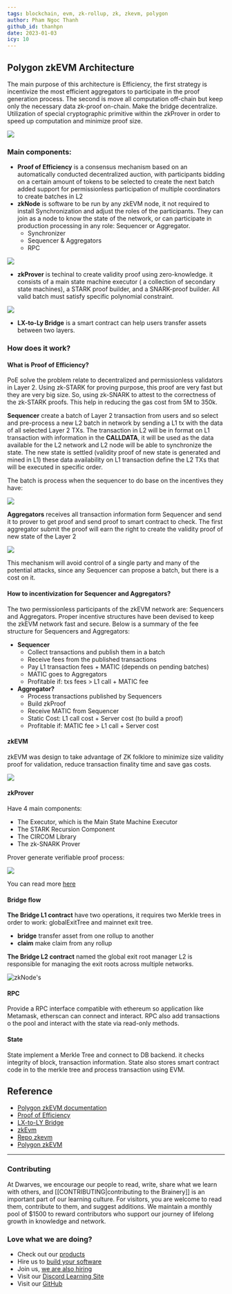 ```yaml
---
tags: blockchain, evm, zk-rollup, zk, zkevm, polygon
author: Pham Ngoc Thanh
github_id: thanhpn
date: 2023-01-03
icy: 10
---
```


## Polygon zkEVM Architecture
The main purpose of this architecture is Efficiency, the first strategy is incentivize the most efficient aggregators to participate in the proof generation process. The second is move all computation off-chain but keep only the necessary data zk-proof on-chain. Make the bridge decentralize. Utilization of special cryptographic  primitive within the zkProver in order to speed up computation and minimize proof size. 

![](assets/polygon-zkevm-architecture_polygon-zkevm.webp)

### Main components:
- **Proof of Efficiency** is a consensus mechanism based on an automatically conducted decentralized auction, with participants bidding on a certain amount of tokens to be selected to create the next batch added support for permissionless participation of multiple coordinators to create batches in L2
- **zkNode** is software to be run by any zkEVM node, it not required to install Synchronization and adjust the roles of the participants. They can join as a node to know the state of the network, or can participate in production processing in any role: Sequencer or Aggregator.
    - Synchronizer
    - Sequencer & Aggregators
    - RPC

![](assets/polygon-zkevm-architecture_fig3-zknode-arch-aa4d18996fba1849291ea18e3f11d955.webp)

- **zkProver**  is techinal to create validity proof using zero-knowledge. it consists of a main state machine executor ( a collection of secondary state machines), a STARK proof builder, and a SNARK-proof builder. All valid batch must satisfy specific polynomial constraint.

![](assets/polygon-zkevm-architecture_polygon-zkprover.webp)

- **LX-to-Ly Bridge** is a smart contract can help users transfer assets between two layers.

### How does it work?
#### What is Proof of Efficiency?
PoE solve the problem relate to decentralized and permissionless validators in Layer 2. Using zk-STARK for proving purpose, this proof are very fast but they are very big size. So, using zk-SNARK to attest to the correctness of the zk-STARK proofs. This help in reducing the gas cost from 5M to 350k.

**Sequencer** create a batch of Layer 2 transaction from users and so select and pre-process a new L2 batch in network by sending a L1 tx with the data of all selected Layer 2 TXs. The transaction in L2 will be in format on L1 transaction with information in the **CALLDATA**, it will be used as the data available for the L2 network and L2 node will be able to synchronize the state. The new state is settled (validity proof of new state is generated and mined in L1) these data availability on L1 transaction define the L2 TXs that will be executed in specific order.

The batch is process when the sequencer to do base on the incentives they have:

![](assets/polygon-zkevm-architecture_1b54ce784c821f34b8d5d7218850095a84c9e054.webp)

**Aggregators** receives all transaction information form Sequencer and send it to prover to get proof and send proof to smart contract to check. The first aggregator submit the proof will earn the right to create the validity proof of new state of the Layer 2

![](assets/polygon-zkevm-architecture_6066873078dcd11f9ef93601eba9237c52cbf11a.webp)

This mechanism will avoid control of a single party and many of the potential attacks, since any Sequencer can propose a batch, but there is a cost on it.

#### How to incentivization for Sequencer and Aggregators?
The two permissionless participants of the zkEVM network are: Sequencers and Aggregators. Proper incentive structures have been devised to keep the zkEVM network fast and secure. Below is a summary of the fee structure for Sequencers and Aggregators:

- **Sequencer**
    - Collect transactions and publish them in a batch
    - Receive fees from the published transactions
    - Pay L1 transaction fees + MATIC (depends on pending batches)
    - MATIC goes to Aggregators
    - Profitable if: txs fees > L1 call + MATIC fee
- **Aggregator?**
    - Process transactions published by Sequencers
    - Build zkProof
    - Receive MATIC from Sequencer
    - Static Cost: L1 call cost + Server cost (to build a proof)
    - Profitable if: MATIC fee > L1 call + Server cost

#### zkEVM
zkEVM was design to take advantage of ZK folklore to minimize size validity proof for validation, reduce transaction finality time and save gas costs.

![](assets/polygon-zkevm-architecture_polygon-zk-prover-design-approach.webp)

#### zkProver
Have 4 main components:
- The Executor, which is the Main State Machine Executor
- The STARK Recursion Component
- The CIRCOM Library
- The zk-SNARK Prover

Prover generate verifiable proof process:

![](assets/polygon-zkevm-architecture_fig-main-prts-zkpr.webp)

You can read more [here](https://docs.hermez.io/zkEVM/zkProver/Overview/zkProver-Overview/#the-stark-recursion-component)

#### Bridge flow
**The Bridge L1 contract** have two operations, it requires two Merkle trees in order to work: globalExitTree and mainnet exit tree.
- **bridge** transfer asset from one rollup to another
- **claim** make claim from any rollup

**The Bridge L2 contract** named the global exit root manager L2 is responsible for managing the exit roots across multiple networks.

![zkNode's](./../_assets/fig3-zkNode-arch-aa4d18996fba1849291ea18e3f11d955.png)

#### RPC
Provide a RPC interface compatible with ethereum so application like Metamask, etherscan can connect and interact. RPC also add transactions o the pool and interact with the state via read-only methods.

#### State
State implement a Merkle Tree and connect to DB backend. it checks integrity of block, transaction information. State also stores smart contract code in to the merkle tree and process transaction using EVM.

## Reference
- [Polygon zkEVM documentation](https://docs.hermez.io/zkEVM/Basic-Concepts/Intro-zkProver%27s-Design-Approach/)
- [Proof of Efficiency](https://ethresear.ch/t/proof-of-efficiency-a-new-consensus-mechanism-for-zk-rollups/11988)
- [LX-to-LY Bridge](https://wiki.polygon.technology/docs/zkEVM/lx-ly-bridge)
- [zkEvm](https://wiki.polygon.technology/docs/zkEVM/proof-of-efficiency)
- [Repo zkevm](https://github.com/0xPolygonHermez/zkevm-node)
- [Polygon zkEVM](https://mirror.xyz/msfew.eth/JJudP_Kf-IS6VhbF-qU0BUor1Ap6SFEb0TzYOHZ34Rc)

---
<!-- cta -->

### Contributing
At Dwarves, we encourage our people to read, write, share what we learn with others, and [[CONTRIBUTING|contributing to the Brainery]] is an important part of our learning culture. For visitors, you are welcome to read them, contribute to them, and suggest additions. We maintain a monthly pool of $1500 to reward contributors who support our journey of lifelong growth in knowledge and network.

### Love what we are doing?
- Check out our [products](https://superbits.co)
- Hire us to [build your software](https://d.foundation)
- Join us, [we are also hiring](https://github.com/dwarvesf/WeAreHiring)
- Visit our [Discord Learning Site](https://discord.gg/dzNBpNTVEZ)
- Visit our [GitHub](https://github.com/dwarvesf)